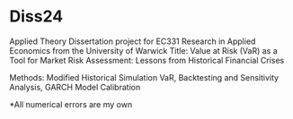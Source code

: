 # Diss24
Applied Theory Dissertation project for EC331 Research in Applied Economics from the University of Warwick
Title: Value at Risk (VaR) as a Tool for Market Risk Assessment: Lessons from Historical Financial Crises

Methods: Modified Historical Simulation VaR, Backtesting and Sensitivity Analysis, GARCH Model Calibration

*All numerical errors are my own
